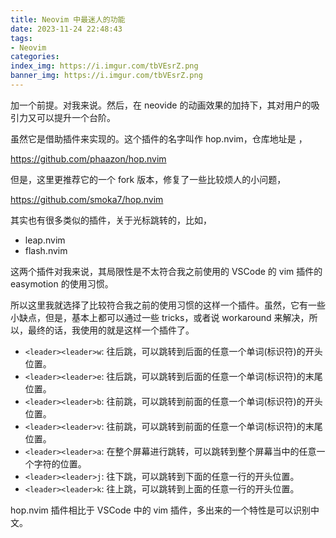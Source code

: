 ```yaml
---
title: Neovim 中最迷人的功能
date: 2023-11-24 22:48:43
tags:
- Neovim
categories:
index_img: https://i.imgur.com/tbVEsrZ.png
banner_img: https://i.imgur.com/tbVEsrZ.png
---
```


加一个前提。对我来说。然后，在 neovide 的动画效果的加持下，其对用户的吸引力又可以提升一个台阶。

虽然它是借助插件来实现的。这个插件的名字叫作 hop.nvim，仓库地址是 ，

<https://github.com/phaazon/hop.nvim>

但是，这里更推荐它的一个 fork 版本，修复了一些比较烦人的小问题，

<https://github.com/smoka7/hop.nvim>

其实也有很多类似的插件，关于光标跳转的，比如，

- leap.nvim
- flash.nvim

这两个插件对我来说，其局限性是不太符合我之前使用的 VSCode 的 vim 插件的 easymotion 的使用习惯。

所以这里我就选择了比较符合我之前的使用习惯的这样一个插件。虽然，它有一些小缺点，但是，基本上都可以通过一些 tricks，或者说 workaround 来解决，所以，最终的话，我使用的就是这样一个插件了。

- `<leader><leader>w`: 往后跳，可以跳转到后面的任意一个单词(标识符)的开头位置。
- `<leader><leader>e`: 往后跳，可以跳转到后面的任意一个单词(标识符)的末尾位置。
- `<leader><leader>b`: 往前跳，可以跳转到前面的任意一个单词(标识符)的开头位置。
- `<leader><leader>v`: 往前跳，可以跳转到前面的任意一个单词(标识符)的末尾位置。
- `<leader><leader>a`: 在整个屏幕进行跳转，可以跳转到整个屏幕当中的任意一个字符的位置。
- `<leader><leader>j`: 往下跳，可以跳转到下面的任意一行的开头位置。
- `<leader><leader>k`: 往上跳，可以跳转到上面的任意一行的开头位置。

hop.nvim 插件相比于 VSCode 中的 vim 插件，多出来的一个特性是可以识别中文。


